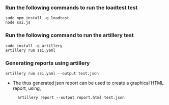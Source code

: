 ### Run the following commands to run the loadtest test
    sudo npm install -g loadtest
    node ssi.js

### Run the following command to run the artillery test
    sudo install -g artillery
    artillery run ssi.yaml

### Generating reports using artillery
    artillery run ssi.yaml --output test.json
- The thus generated json report can be used to create a graphical HTML report, using,

        artillery report --output report.html test.json
